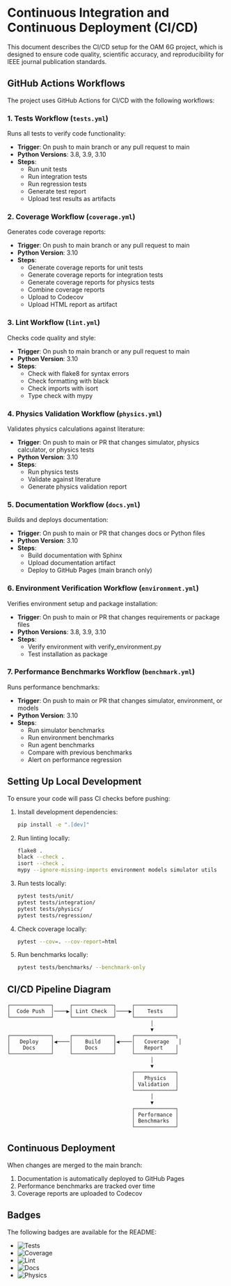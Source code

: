 # Continuous Integration and Continuous Deployment (CI/CD)

This document describes the CI/CD setup for the OAM 6G project, which is designed to ensure code quality, scientific accuracy, and reproducibility for IEEE journal publication standards.

## GitHub Actions Workflows

The project uses GitHub Actions for CI/CD with the following workflows:

### 1. Tests Workflow (`tests.yml`)

Runs all tests to verify code functionality:

- **Trigger**: On push to main branch or any pull request to main
- **Python Versions**: 3.8, 3.9, 3.10
- **Steps**:
  - Run unit tests
  - Run integration tests
  - Run regression tests
  - Generate test report
  - Upload test results as artifacts

### 2. Coverage Workflow (`coverage.yml`)

Generates code coverage reports:

- **Trigger**: On push to main branch or any pull request to main
- **Python Version**: 3.10
- **Steps**:
  - Generate coverage reports for unit tests
  - Generate coverage reports for integration tests
  - Generate coverage reports for physics tests
  - Combine coverage reports
  - Upload to Codecov
  - Upload HTML report as artifact

### 3. Lint Workflow (`lint.yml`)

Checks code quality and style:

- **Trigger**: On push to main branch or any pull request to main
- **Python Version**: 3.10
- **Steps**:
  - Check with flake8 for syntax errors
  - Check formatting with black
  - Check imports with isort
  - Type check with mypy

### 4. Physics Validation Workflow (`physics.yml`)

Validates physics calculations against literature:

- **Trigger**: On push to main or PR that changes simulator, physics calculator, or physics tests
- **Python Version**: 3.10
- **Steps**:
  - Run physics tests
  - Validate against literature
  - Generate physics validation report

### 5. Documentation Workflow (`docs.yml`)

Builds and deploys documentation:

- **Trigger**: On push to main or PR that changes docs or Python files
- **Python Version**: 3.10
- **Steps**:
  - Build documentation with Sphinx
  - Upload documentation artifact
  - Deploy to GitHub Pages (main branch only)

### 6. Environment Verification Workflow (`environment.yml`)

Verifies environment setup and package installation:

- **Trigger**: On push to main or PR that changes requirements or package files
- **Python Versions**: 3.8, 3.9, 3.10
- **Steps**:
  - Verify environment with verify_environment.py
  - Test installation as package

### 7. Performance Benchmarks Workflow (`benchmark.yml`)

Runs performance benchmarks:

- **Trigger**: On push to main or PR that changes simulator, environment, or models
- **Python Version**: 3.10
- **Steps**:
  - Run simulator benchmarks
  - Run environment benchmarks
  - Run agent benchmarks
  - Compare with previous benchmarks
  - Alert on performance regression

## Setting Up Local Development

To ensure your code will pass CI checks before pushing:

1. Install development dependencies:
   ```bash
   pip install -e ".[dev]"
   ```

2. Run linting locally:
   ```bash
   flake8 .
   black --check .
   isort --check .
   mypy --ignore-missing-imports environment models simulator utils
   ```

3. Run tests locally:
   ```bash
   pytest tests/unit/
   pytest tests/integration/
   pytest tests/physics/
   pytest tests/regression/
   ```

4. Check coverage locally:
   ```bash
   pytest --cov=. --cov-report=html
   ```

5. Run benchmarks locally:
   ```bash
   pytest tests/benchmarks/ --benchmark-only
   ```

## CI/CD Pipeline Diagram

```
┌─────────────┐     ┌─────────────┐     ┌─────────────┐
│  Code Push  │────▶│ Lint Check  │────▶│    Tests    │
└─────────────┘     └─────────────┘     └─────────────┘
                                              │
                                              ▼
┌─────────────┐     ┌─────────────┐     ┌─────────────┐
│   Deploy    │◀────│    Build    │◀────│   Coverage   │
│    Docs     │     │    Docs     │     │   Report    │
└─────────────┘     └─────────────┘     └─────────────┘
                                              │
                                              ▼
                                        ┌─────────────┐
                                        │   Physics   │
                                        │ Validation  │
                                        └─────────────┘
                                              │
                                              ▼
                                        ┌─────────────┐
                                        │ Performance │
                                        │ Benchmarks  │
                                        └─────────────┘
```

## Continuous Deployment

When changes are merged to the main branch:

1. Documentation is automatically deployed to GitHub Pages
2. Performance benchmarks are tracked over time
3. Coverage reports are uploaded to Codecov

## Badges

The following badges are available for the README:

- ![Tests](https://github.com/yourusername/oam-6g/actions/workflows/tests.yml/badge.svg)
- ![Coverage](https://codecov.io/gh/yourusername/oam-6g/branch/main/graph/badge.svg)
- ![Lint](https://github.com/yourusername/oam-6g/actions/workflows/lint.yml/badge.svg)
- ![Docs](https://github.com/yourusername/oam-6g/actions/workflows/docs.yml/badge.svg)
- ![Physics](https://github.com/yourusername/oam-6g/actions/workflows/physics.yml/badge.svg)